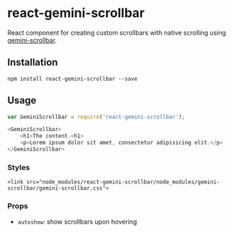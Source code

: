 # react-gemini-scrollbar

React component for creating custom scrollbars with native scrolling using [gemini-scrollbar](https://github.com/noeldelgado/gemini-scrollbar).

## Installation
```
npm install react-gemini-scrollbar --save
```

## Usage
```js
var GeminiScrollbar = require('react-gemini-scrollbar');

<GeminiScrollbar>
    <h1>The content.<h1>
    <p>Lorem ipsum dolor sit amet, consectetur adipisicing elit.</p>
</GeminiScrollbar>
```

### Styles
```
<link src="node_modules/react-gemini-scrollbar/node_modules/gemini-scrollbar/gemini-scrollbar.css">
```

### Props
* `autoshow`: show scrollbars upon hovering